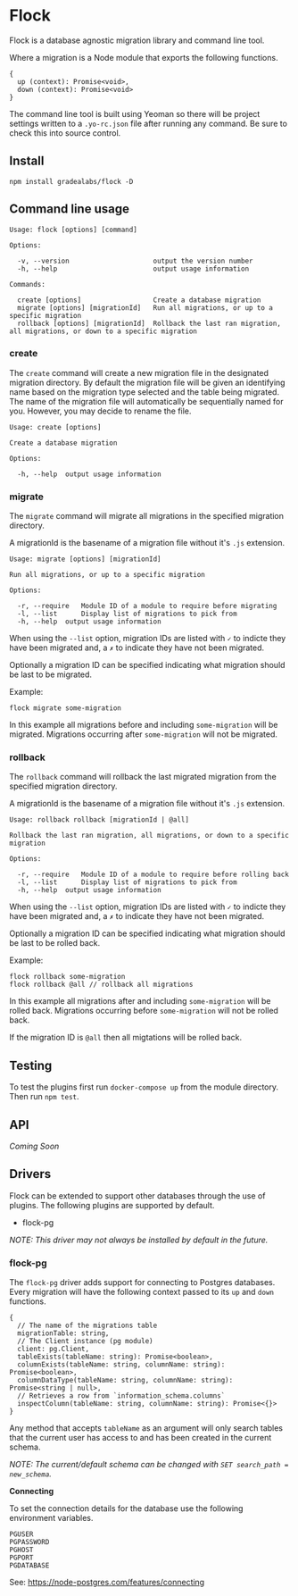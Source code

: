 # Flock

Flock is a database agnostic migration library and command line tool.

Where a migration is a Node module that exports the following functions.

```
{
  up (context): Promise<void>,
  down (context): Promise<void>
}
```

The command line tool is built using Yeoman so there will be project settings
written to a `.yo-rc.json` file after running any command. Be sure to check this
into source control.

## Install

```
npm install gradealabs/flock -D
```

## Command line usage

```
Usage: flock [options] [command]

Options:

  -v, --version                     output the version number
  -h, --help                        output usage information

Commands:

  create [options]                  Create a database migration
  migrate [options] [migrationId]   Run all migrations, or up to a specific migration
  rollback [options] [migrationId]  Rollback the last ran migration, all migrations, or down to a specific migration
```

### create

The `create` command will create a new migration file in the designated migration directory.
By default the migration file will be given an identifying name based on the migration
type selected and the table being migrated. The name of the migration file will
automatically be sequentially named for you. However, you may decide to rename
the file.

```
Usage: create [options]

Create a database migration

Options:

  -h, --help  output usage information
```

### migrate

The `migrate` command will migrate all migrations in the specified migration directory.

A migrationId is the basename of a migration file without it's `.js` extension.

```
Usage: migrate [options] [migrationId]

Run all migrations, or up to a specific migration

Options:

  -r, --require   Module ID of a module to require before migrating
  -l, --list      Display list of migrations to pick from
  -h, --help  output usage information
```

When using the `--list` option, migration IDs are listed with `✓` to indicte they
have been migrated and, a `✗` to indicate they have not been migrated.

Optionally a migration ID can be specified indicating what migration should be
last to be migrated.

Example:
```
flock migrate some-migration
```

In this example all migrations before and including `some-migration` will be
migrated. Migrations occurring after `some-migration` will not be migrated.

### rollback

The `rollback` command will rollback the last migrated migration from the specified
migration directory.

A migrationId is the basename of a migration file without it's `.js` extension.

```
Usage: rollback rollback [migrationId | @all]

Rollback the last ran migration, all migrations, or down to a specific migration

Options:

  -r, --require   Module ID of a module to require before rolling back
  -l, --list      Display list of migrations to pick from
  -h, --help  output usage information
```

When using the `--list` option, migration IDs are listed with `✓` to indicte they
have been migrated and, a `✗` to indicate they have not been migrated.

Optionally a migration ID can be specified indicating what migration should be
last to be rolled back.

Example:
```
flock rollback some-migration
flock rollback @all // rollback all migrations
```

In this example all migrations after and including `some-migration` will be
rolled back. Migrations occurring before `some-migration` will not be rolled back.

If the migration ID is `@all` then all migtations will be rolled back.

## Testing

To test the plugins first run `docker-compose up` from the module directory.
Then run `npm test`.

## API

*Coming Soon*

## Drivers

Flock can be extended to support other databases through the use of plugins. The
following plugins are supported by default.

- flock-pg

*NOTE: This driver may not always be installed by default in the future.*

### flock-pg

The `flock-pg` driver adds support for connecting to Postgres databases. Every
migration will have the following context passed to its `up` and `down` functions.

```
{
  // The name of the migrations table
  migrationTable: string,
  // The Client instance (pg module)
  client: pg.Client,
  tableExists(tableName: string): Promise<boolean>,
  columnExists(tableName: string, columnName: string): Promise<boolean>,
  columnDataType(tableName: string, columnName: string): Promise<string | null>,
  // Retrieves a row from `information_schema.columns`
  inspectColumn(tableName: string, columnName: string): Promise<{}>
}
```

Any method that accepts `tableName` as an argument will only search tables that
the current user has access to and has been created in the current schema.

*NOTE: The current/default schema can be changed with `SET search_path = new_schema`.*

**Connecting**

To set the connection details for the database use the following environment
variables.

```
PGUSER
PGPASSWORD
PGHOST
PGPORT
PGDATABASE
```

See: https://node-postgres.com/features/connecting
